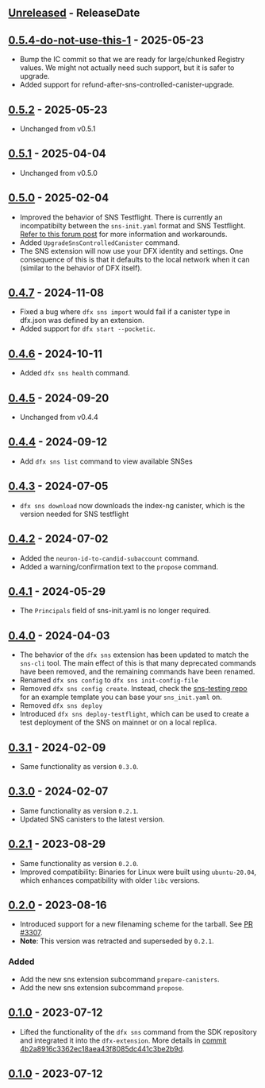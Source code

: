 <!-- next-header -->

## [Unreleased] - ReleaseDate

## [0.5.4-do-not-use-this-1] - 2025-05-23
- Bump the IC commit so that we are ready for large/chunked Registry values. We might not actually need such support, but it is safer to upgrade.
- Added support for refund-after-sns-controlled-canister-upgrade.

## [0.5.2] - 2025-05-23
- Unchanged from v0.5.1

## [0.5.1] - 2025-04-04
- Unchanged from v0.5.0

## [0.5.0] - 2025-02-04
- Improved the behavior of SNS Testflight. There is currently an incompatibilty between the `sns-init.yaml` format and SNS Testflight. [Refer to this forum post](https://forum.dfinity.org/t/error-when-deploying-sns-testflight-to-mainnet/38282/6?u=andre-popovitch) for more information and workarounds.
- Added `UpgradeSnsControlledCanister` command.
- The SNS extension will now use your DFX identity and settings. One consequence of this is that it defaults to the local network when it can (similar to the behavior of DFX itself).

## [0.4.7] - 2024-11-08
- Fixed a bug where `dfx sns import` would fail if a canister type in dfx.json was defined by an extension.
- Added support for `dfx start --pocketic`.

## [0.4.6] - 2024-10-11
- Added `dfx sns health` command.

## [0.4.5] - 2024-09-20
- Unchanged from v0.4.4

## [0.4.4] - 2024-09-12
- Add `dfx sns list` command to view available SNSes

## [0.4.3] - 2024-07-05
- `dfx sns download` now downloads the index-ng canister, which is the version needed for SNS testflight

## [0.4.2] - 2024-07-02
- Added the `neuron-id-to-candid-subaccount` command.
- Added a warning/confirmation text to the `propose` command.

## [0.4.1] - 2024-05-29
- The `Principals` field of sns-init.yaml is no longer required.

## [0.4.0] - 2024-04-03

- The behavior of the `dfx sns` extension has been updated to match the `sns-cli` tool.
  The main effect of this is that many deprecated commands have been removed, and the remaining commands have been renamed.
- Renamed `dfx sns config` to `dfx sns init-config-file`
- Removed `dfx sns config create`. Instead, check the [sns-testing repo](https://github.com/dfinity/sns-testing/blob/main/example_sns_init.yaml) for an example template you can base your `sns_init.yaml` on.
- Removed `dfx sns deploy`
- Introduced `dfx sns deploy-testflight`, which can be used to create a test deployment of the SNS on mainnet or on a local replica.

## [0.3.1] - 2024-02-09
- Same functionality as version `0.3.0`.

## [0.3.0] - 2024-02-07

- Same functionality as version `0.2.1`.
- Updated SNS canisters to the latest version.

## [0.2.1] - 2023-08-29

- Same functionality as version `0.2.0`.
- Improved compatibility: Binaries for Linux were built using `ubuntu-20.04`, which enhances compatibility with older `libc` versions.

## [0.2.0] - 2023-08-16

- Introduced support for a new filenaming scheme for the tarball. See [PR #3307](https://github.com/dfinity/sdk/pull/3307).
- **Note**: This version was retracted and superseded by `0.2.1`.

### Added
- Add the new sns extension subcommand `prepare-canisters`.
- Add the new sns extension subcommand `propose`.

## [0.1.0] - 2023-07-12

- Lifted the functionality of the `dfx sns` command from the SDK repository and integrated it into the `dfx-extension`. More details in [commit 4b2a8916c3362ec18aea43f8085dc441c3be2b9d](https://github.com/dfinity/sdk/commit/4b2a8916c3362ec18aea43f8085dc441c3be2b9d).

## [0.1.0] - 2023-07-12

<!-- next-url -->
[Unreleased]: https://github.com/dfinity/dfx-extensions/compare/{{tag_name}}...HEAD
[0.5.4-do-not-use-this-1]: https://github.com/dfinity/dfx-extensions/compare/{{tag_name}}...{{tag_name}}
[0.5.2]: https://github.com/dfinity/dfx-extensions/compare/{{tag_name}}...{{tag_name}}
[0.5.1]: https://github.com/dfinity/dfx-extensions/compare/{{tag_name}}...{{tag_name}}
[0.5.0]: https://github.com/dfinity/dfx-extensions/compare/{{tag_name}}...{{tag_name}}
[0.4.8]: https://github.com/dfinity/dfx-extensions/compare/{{tag_name}}...{{tag_name}}
[0.4.7]: https://github.com/dfinity/dfx-extensions/compare/{{tag_name}}...{{tag_name}}
[0.4.6]: https://github.com/dfinity/dfx-extensions/compare/{{tag_name}}...{{tag_name}}
[0.4.5]: https://github.com/dfinity/dfx-extensions/compare/{{tag_name}}...{{tag_name}}
[0.4.4]: https://github.com/dfinity/dfx-extensions/compare/{{tag_name}}...{{tag_name}}
[0.4.3]: https://github.com/dfinity/dfx-extensions/compare/{{tag_name}}...{{tag_name}}
[0.4.2]: https://github.com/dfinity/dfx-extensions/compare/{{tag_name}}...{{tag_name}}
[0.4.1]: https://github.com/dfinity/dfx-extensions/compare/{{tag_name}}...{{tag_name}}
[0.4.0]: https://github.com/dfinity/dfx-extensions/compare/sns-v0.3.1...{{tag_name}}
[0.3.1]: https://github.com/dfinity/dfx-extensions/compare/sns-v0.3.0...sns-v0.3.1
[0.3.0]: https://github.com/dfinity/dfx-extensions/compare/sns-v0.2.1...sns-v0.3.0
[0.2.1]: https://github.com/dfinity/dfx-extensions/compare/sns-v0.2.0...sns-v0.2.1
[0.2.0]: https://github.com/dfinity/dfx-extensions/compare/sns-v0.1.0...sns-v0.2.0
[0.1.0]: https://github.com/dfinity/dfx-extensions/compare/sns-v0.1.0...sns-v0.1.0
